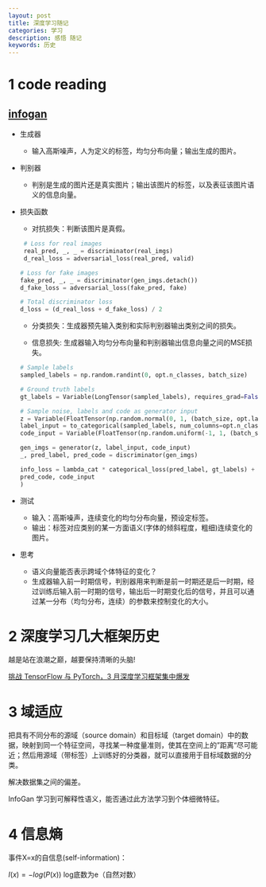 ```yaml
---
layout: post
title: 深度学习随记
categories: 学习
description: 感悟 随记
keywords: 历史 
---
```


<head>
    <script src="https://cdn.mathjax.org/mathjax/latest/MathJax.js?config=TeX-AMS-MML_HTMLorMML" type="text/javascript"></script>
    <script type="text/x-mathjax-config">
        MathJax.Hub.Config({
            tex2jax: {
            skipTags: ['script', 'noscript', 'style', 'textarea', 'pre'],
            inlineMath: [['$','$']]
            }
        });
    </script>
</head>





# 1 code reading

## [infogan](https://github1s.com/eriklindernoren/PyTorch-GAN/blob/HEAD/implementations/infogan/infogan.py)

* 生成器

  * 输入高斯噪声，人为定义的标签，均匀分布向量；输出生成的图片。

* 判别器

  * 判别是生成的图片还是真实图片；输出该图片的标签，以及表征该图片语义的信息向量。

* 损失函数

  * 对抗损失：判断该图片是真假。

  ```python
   # Loss for real images
   real_pred, _, _ = discriminator(real_imgs)
   d_real_loss = adversarial_loss(real_pred, valid)
  
  # Loss for fake images
  fake_pred, _, _ = discriminator(gen_imgs.detach())
  d_fake_loss = adversarial_loss(fake_pred, fake)
  
  # Total discriminator loss
  d_loss = (d_real_loss + d_fake_loss) / 2
  ```

  

  * 分类损失：生成器预先输入类别和实际判别器输出类别之间的损失。

  * 信息损失: 生成器输入均匀分布向量和判别器输出信息向量之间的MSE损失。

  ```python
  # Sample labels
  sampled_labels = np.random.randint(0, opt.n_classes, batch_size)
  
  # Ground truth labels
  gt_labels = Variable(LongTensor(sampled_labels), requires_grad=False)
  
  # Sample noise, labels and code as generator input
  z = Variable(FloatTensor(np.random.normal(0, 1, (batch_size, opt.latent_dim))))
  label_input = to_categorical(sampled_labels, num_columns=opt.n_classes)
  code_input = Variable(FloatTensor(np.random.uniform(-1, 1, (batch_size, opt.code_dim))))
  
  gen_imgs = generator(z, label_input, code_input)
  _, pred_label, pred_code = discriminator(gen_imgs)
  
  info_loss = lambda_cat * categorical_loss(pred_label, gt_labels) + lambda_con * continuous_loss(
  pred_code, code_input
  )
  
  ```

* 测试

  * 输入：高斯噪声，连续变化的均匀分布向量，预设定标签。
  * 输出：标签对应类别的某一方面语义(字体的倾斜程度，粗细)连续变化的图片。

* 思考

  * 语义向量能否表示跨域个体特征的变化？
  * 生成器输入前一时期信号，判别器用来判断是前一时期还是后一时期，经过训练后输入前一时期的信号，输出后一时期变化后的信号，并且可以通过某一分布（均匀分布，连续）的参数来控制变化的大小。



# 2 深度学习几大框架历史



越是站在浪潮之巅，越要保持清晰的头脑!

[挑战 TensorFlow 与 PyTorch，3 月深度学习框架集中爆发](https://my.oschina.net/editorial-story/blog/3217606)

# 3 域适应

把具有不同分布的源域（source domain）和目标域（target domain）中的数据，映射到同一个特征空间，寻找某一种度量准则，使其在空间上的”距离“尽可能近；然后用源域（带标签）上训练好的分类器，就可以直接用于目标域数据的分类。

解决数据集之间的偏差。



InfoGan 学习到可解释性语义，能否通过此方法学习到个体细微特征。

# 4 信息熵

事件X=x的自信息(self-information)：

$I(x)=-log(P(x))$ log底数为e（自然对数）













